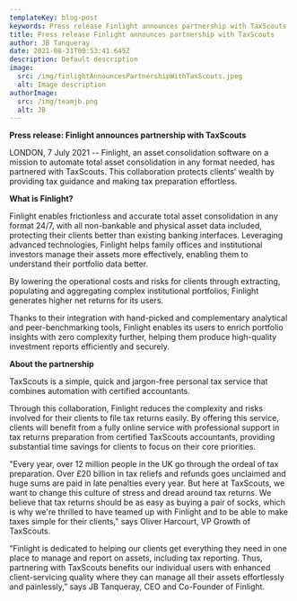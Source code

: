 ```yaml
---
templateKey: blog-post
keywords: Press release Finlight announces partnership with TaxScouts
title: Press release Finlight announces partnership with TaxScouts
author: JB Tanqueray
date: 2021-08-31T09:53:41.645Z
description: Default description
image:
  src: /img/finlightAnnouncesPartnershipWithTaxScouts.jpeg
  alt: Image description
authorImage: 
  src: /img/teamjb.png
  alt: JB
---
```

<b>Press release: Finlight announces partnership with TaxScouts</b>

LONDON, 7 July 2021 -- Finlight, an asset consolidation software on a mission to automate total asset consolidation in any format needed, has partnered with TaxScouts. This collaboration protects clients’ wealth by providing tax guidance and making tax preparation effortless.

<b> What is Finlight? </b>

Finlight enables frictionless and accurate total asset consolidation in any format 24/7, with all non-bankable and physical asset data included, protecting their clients better than existing banking interfaces. Leveraging advanced technologies, Finlight helps family offices and institutional investors manage their assets more effectively, enabling them to understand their portfolio data better.

By lowering the operational costs and risks for clients through extracting, populating and aggregating complex institutional portfolios, Finlight generates higher net returns for its users.

Thanks to their integration with hand-picked and complementary analytical and peer-benchmarking tools, Finlight enables its users to enrich portfolio insights with zero complexity further, helping them produce high-quality investment reports efficiently and securely.

<b>About the partnership</b>

TaxScouts is a simple, quick and jargon-free personal tax service that combines automation with certified accountants.

Through this collaboration, Finlight reduces the complexity and risks involved for their clients to file tax returns easily. By offering this service, clients will benefit from a fully online service with professional support in tax returns preparation from certified TaxScouts accountants, providing substantial time savings for clients to focus on their core priorities.

"Every year, over 12 million people in the UK go through the ordeal of tax preparation. Over £20 billion in tax reliefs and refunds goes unclaimed and huge sums are paid in late penalties every year. But here at TaxScouts, we want to change this culture of stress and dread around tax returns. We believe that tax returns should be as easy as buying a pair of socks, which is why we're thrilled to have teamed up with Finlight and to be able to make taxes simple for their clients," says Oliver Harcourt, VP Growth of TaxScouts.

“Finlight is dedicated to helping our clients get everything they need in one place to manage and report on assets, including tax reporting. Thus, partnering with TaxScouts benefits our individual users with enhanced client-servicing quality where they can manage all their assets effortlessly and painlessly,” says JB Tanqueray, CEO and Co-Founder of Finlight.